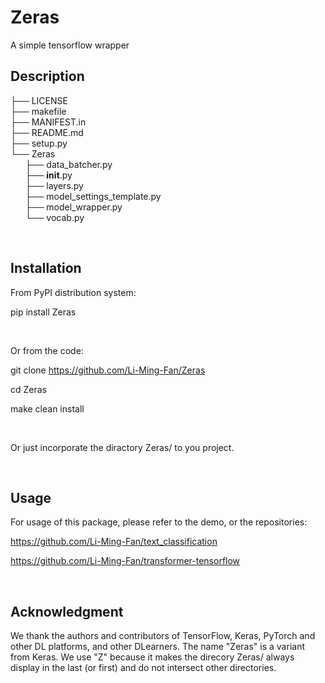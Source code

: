 # Zeras

A simple tensorflow wrapper

## Description


├── LICENSE </br>
├── makefile </br>
├── MANIFEST.in </br>
├── README.md </br>
├── setup.py </br>
└── Zeras </br>
&nbsp; &nbsp; &nbsp;  ├── data_batcher.py </br>
&nbsp; &nbsp; &nbsp;  ├── __init__.py </br>
&nbsp; &nbsp; &nbsp;  ├── layers.py </br>
&nbsp; &nbsp; &nbsp;  ├── model_settings_template.py </br>
&nbsp; &nbsp; &nbsp;  ├── model_wrapper.py </br>
&nbsp; &nbsp; &nbsp;  └── vocab.py </br>


</br>

## Installation

From PyPI distribution system:

pip install Zeras

</br>

Or from the code:

git clone https://github.com/Li-Ming-Fan/Zeras

cd Zeras

make clean install

</br>

Or just incorporate the diractory Zeras/ to you project.

</br>

## Usage

For usage of this package, please refer to the demo, or the repositories:

https://github.com/Li-Ming-Fan/text_classification

https://github.com/Li-Ming-Fan/transformer-tensorflow

</br>


## Acknowledgment

We thank the authors and contributors of TensorFlow, Keras, PyTorch and other DL platforms, and other DLearners. The name "Zeras" is a variant from Keras. We use "Z" because it makes the direcory Zeras/ always display in the last (or first) and do not intersect other directories.


